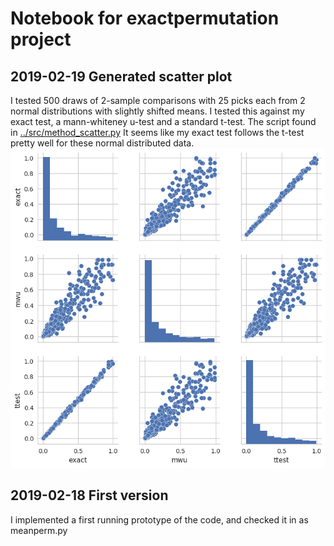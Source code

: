 # Notebook for exactpermutation project

## 2019-02-19 Generated scatter plot

I tested 500 draws of 2-sample comparisons with 25 picks each from 2 normal distributions with slightly
shifted means. I tested this against my exact test, a mann-whiteney u-test and a standard t-test. The script
found in
[../src/method_scatter.py](../src/method_scatter.py)
It seems like my exact test follows the t-test pretty well for these normal distributed data.
![Scatter](./img/method_scatter.png "Scatter plot")


## 2019-02-18 First version
I implemented a first running prototype of the code, and checked it in as meanperm.py

